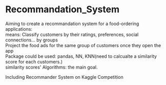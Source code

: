 # Recommandation_System

Aiming to create a recommandation system for a food-ordering applications:  
means: 
Classify customers by their ratings, preferences, social connections... by groups  
Project the food ads for the same group of customers once they open the app  
Package could be used: pandas, NN, KNN(need to calcualte a similarity score for each customers.)  
similarity scores' Algorithms: the main goal. 



Including Recommander System on Kaggle Competition
